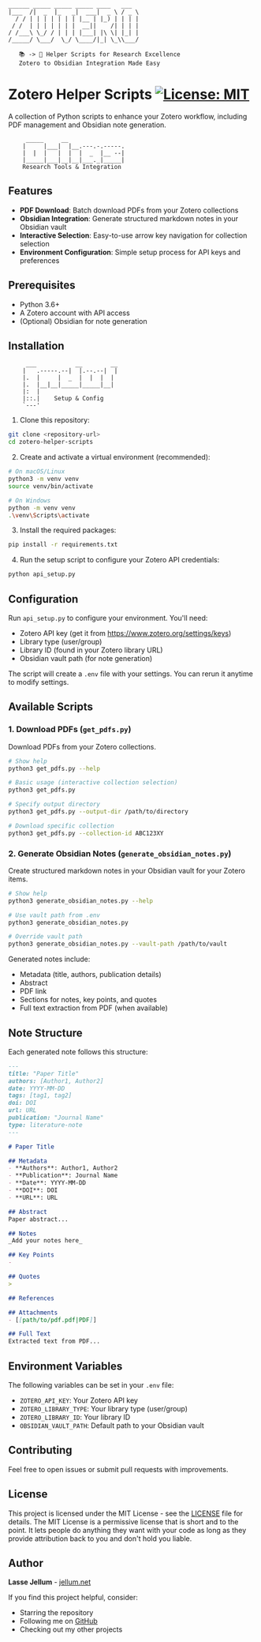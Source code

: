   ```ascii
  ______ _____ _____ _____ ____   ___  
 |___  /|  _  |_   _|  ___|  _ \ / _ \ 
    / / | | | | | | | |__ | |_) | | | |
   / /  | | | | | | |  __||    /| | | |
  / /___\ \_/ / | | | |___| |\ \| |_| |
 /_____/ \___/  \_/ \____/|_| \_\\___/ 
                                      
     📚 -> 💎 Helper Scripts for Research Excellence
     Zotero to Obsidian Integration Made Easy
```

# Zotero Helper Scripts [![License: MIT](https://img.shields.io/badge/License-MIT-yellow.svg)](https://opensource.org/licenses/MIT)

A collection of Python scripts to enhance your Zotero workflow, including PDF management and Obsidian note generation.

```ascii
     _____     __                  
    |     |___|  |__.---.-.-----.
    |  |  |   |  |  |  _  |__ --|
    |_____|___|__|__|___._|_____|
    Research Tools & Integration
```

## Features

- **PDF Download**: Batch download PDFs from your Zotero collections
- **Obsidian Integration**: Generate structured markdown notes in your Obsidian vault
- **Interactive Selection**: Easy-to-use arrow key navigation for collection selection
- **Environment Configuration**: Simple setup process for API keys and preferences

## Prerequisites

- Python 3.6+
- A Zotero account with API access
- (Optional) Obsidian for note generation

## Installation

```ascii
     ___           __        __ 
    |   .-----.--|  |.--.--|  |
    |.  |     |  _  |  |  |  |
    |.  |__|__|_____|_____|__|
    |:  |
    |::.|    Setup & Config
    `---'
```

1. Clone this repository:
```bash
git clone <repository-url>
cd zotero-helper-scripts
```

2. Create and activate a virtual environment (recommended):
```bash
# On macOS/Linux
python3 -m venv venv
source venv/bin/activate

# On Windows
python -m venv venv
.\venv\Scripts\activate
```

3. Install the required packages:
```bash
pip install -r requirements.txt
```

4. Run the setup script to configure your Zotero API credentials:
```bash
python api_setup.py
```

## Configuration

Run `api_setup.py` to configure your environment. You'll need:
- Zotero API key (get it from https://www.zotero.org/settings/keys)
- Library type (user/group)
- Library ID (found in your Zotero library URL)
- Obsidian vault path (for note generation)

The script will create a `.env` file with your settings. You can rerun it anytime to modify settings.

## Available Scripts

### 1. Download PDFs (`get_pdfs.py`)

Download PDFs from your Zotero collections.

```bash
# Show help
python3 get_pdfs.py --help

# Basic usage (interactive collection selection)
python3 get_pdfs.py

# Specify output directory
python3 get_pdfs.py --output-dir /path/to/directory

# Download specific collection
python3 get_pdfs.py --collection-id ABC123XY
```

### 2. Generate Obsidian Notes (`generate_obsidian_notes.py`)

Create structured markdown notes in your Obsidian vault for your Zotero items.

```bash
# Show help
python3 generate_obsidian_notes.py --help

# Use vault path from .env
python3 generate_obsidian_notes.py

# Override vault path
python3 generate_obsidian_notes.py --vault-path /path/to/vault
```

Generated notes include:
- Metadata (title, authors, publication details)
- Abstract
- PDF link
- Sections for notes, key points, and quotes
- Full text extraction from PDF (when available)

## Note Structure

Each generated note follows this structure:
```markdown
---
title: "Paper Title"
authors: [Author1, Author2]
date: YYYY-MM-DD
tags: [tag1, tag2]
doi: DOI
url: URL
publication: "Journal Name"
type: literature-note
---

# Paper Title

## Metadata
- **Authors**: Author1, Author2
- **Publication**: Journal Name
- **Date**: YYYY-MM-DD
- **DOI**: DOI
- **URL**: URL

## Abstract
Paper abstract...

## Notes
_Add your notes here_

## Key Points
- 

## Quotes
> 

## References

## Attachments
- [[path/to/pdf.pdf|PDF]]

## Full Text
Extracted text from PDF...
```

## Environment Variables

The following variables can be set in your `.env` file:
- `ZOTERO_API_KEY`: Your Zotero API key
- `ZOTERO_LIBRARY_TYPE`: Your library type (user/group)
- `ZOTERO_LIBRARY_ID`: Your library ID
- `OBSIDIAN_VAULT_PATH`: Default path to your Obsidian vault

## Contributing

Feel free to open issues or submit pull requests with improvements.

## License

This project is licensed under the MIT License - see the [LICENSE](LICENSE) file for details. The MIT License is a permissive license that is short and to the point. It lets people do anything they want with your code as long as they provide attribution back to you and don't hold you liable.

## Author

**Lasse Jellum** - [jellum.net](https://jellum.net)

If you find this project helpful, consider:
- Starring the repository
- Following me on [GitHub](https://github.com/nytafar)
- Checking out my other projects
